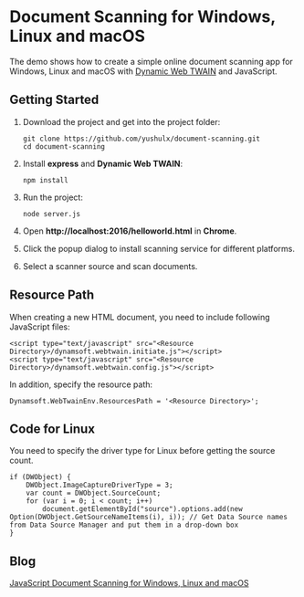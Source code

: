 # Document Scanning for Windows, Linux and macOS
The demo shows how to create a simple online document scanning app for Windows, Linux and macOS with [Dynamic Web TWAIN][1] and JavaScript.

## Getting Started
1. Download the project and get into the project folder:

    ```
    git clone https://github.com/yushulx/document-scanning.git
    cd document-scanning
    ```
2. Install **express** and **Dynamic Web TWAIN**:

    ```
    npm install
    ```
3. Run the project:

    ```
    node server.js
    ```
4. Open **http://localhost:2016/helloworld.html** in **Chrome**.
5. Click the popup dialog to install scanning service for different platforms.
6. Select a scanner source and scan documents.


## Resource Path
When creating a new HTML document, you need to include following JavaScript files:

```
<script type="text/javascript" src="<Resource Directory>/dynamsoft.webtwain.initiate.js"></script>
<script type="text/javascript" src="<Resource Directory>/dynamsoft.webtwain.config.js"></script>
```
In addition, specify the resource path:

```
Dynamsoft.WebTwainEnv.ResourcesPath = '<Resource Directory>';
```

## Code for Linux
You need to specify the driver type for Linux before getting the source count.

```
if (DWObject) {
    DWObject.ImageCaptureDriverType = 3;
    var count = DWObject.SourceCount;
    for (var i = 0; i < count; i++)
        document.getElementById("source").options.add(new Option(DWObject.GetSourceNameItems(i), i)); // Get Data Source names from Data Source Manager and put them in a drop-down box
}
```

## Blog
[JavaScript Document Scanning for Windows, Linux and macOS][2]

[1]:http://www.dynamsoft.com/Products/WebTWAIN_Overview.aspx
[2]:http://www.codepool.biz/javascript-document-scanning-windows-linux-mac.html
